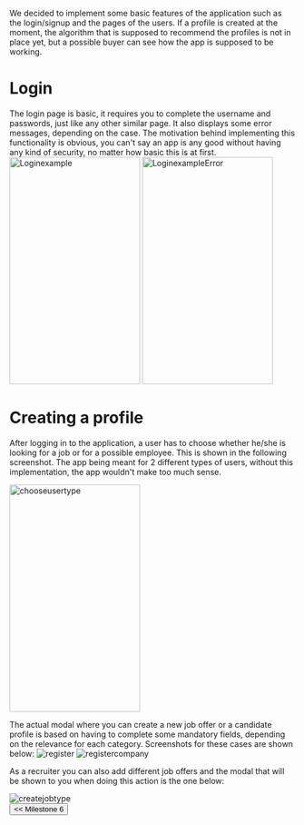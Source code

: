 We decided to implement some basic features of the application such as the login/signup and the pages of the users. If a profile is created at the moment, the algorithm that is supposed to recommend the profiles is not in place yet, but a possible buyer can see how the app is supposed to be working.

# Login

The login page is basic, it requires you to complete the username and passwords, just like any other similar page. It also displays some error messages, depending on the case. The motivation behind implementing this functionality is obvious, you can't say an app is any good without having any kind of security, no matter how basic this is at first.
<img src="/connect.github.io/images/MVP/login.png" alt="Loginexample" height="400" width="230">
<img src="/connect.github.io/images/MVP/login-error.png" alt="LoginexampleError" height="400" width="230">


# Creating a profile

After logging in to the application, a user has to choose whether he/she is looking for a job or for a possible employee. This is shown in the following screenshot. The app being meant for 2 different types of users, without this implementation, the app wouldn't make too much sense.

<div id="soloImg">
  <img src="/connect.github.io/images/MVP/choose-profile-type.png" alt="chooseusertype" height="400" width="230">
</div>


The actual modal where you can create a new job offer or a candidate profile is based on having to complete some mandatory fields, depending on the relevance for each category. Screenshots for these cases are shown below:
<img src="/connect.github.io/images/Register.png" alt="register" >
<img src="/connect.github.io/images/Register company.png" alt="registercompany" >

As a recruiter you can also add different job offers and the modal that will be shown to you when doing this action is the one below:
<div id="soloImg">
  <img src="/connect.github.io/images/Create job type.png" alt="createjobtype" >
</div>


<div style="display:inline; float:left">
<input type="button" class="button" value="<< Milestone 6" onclick="window.location.href='milestone6.html'" />
</div>
